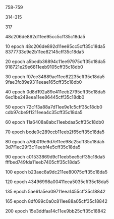 758-759

314-315

317

48c206de892d11ee95cc5cff35c18da5

10 epoch 48c206de892d11ee95cc5cff35c18da5    8377733c9e2b11ee82145cff35c18da5

20 epoch a5bedb36894c11ee97975cff35c18da5   918721e29e6811eeb9105cff35c18db0

30 epoch f07ee34889ae11ee82235cff35c18da5  9fae3fc89e9311eeae165cff35c18db0

40 epoch 0d8d192a89e411eeb2795cff35c18da5  6ec1be249eea11ee86445cff35c18db0

50 epoch 72c1f3a88a7d11ee9e1c5cff35c18db0  cdb97cbe9f1211eea4c35cff35c18da5

60 epoch 11a6408a8abc11eebdaa5cff35c18db0

70 epoch bcde0c289ccb11eeb2f65cff35c18da5

80 epoch a76b019e9d7e11ee98c25cff35c18da5  3d7f1ec29f3c11eebf4e5cff35c18da5

90 epoch c01533869d9c11eeb5ee5cff35c18da5  fffbed749fda11eeb7405cff35c18da5

100 epoch b23aec8a9dc211ee80075cff35c18da5

120 epoch                                  43496998a00411eea5035cff35c18da5

135 epoch                                  5ae61a5ea09711eea1455cff35c18842

165 epoch                                  8df099c0a0c811ee88a05cff35c18842

200 epoch                                  15e3ddfaa14c11ee9bb25cff35c18842
